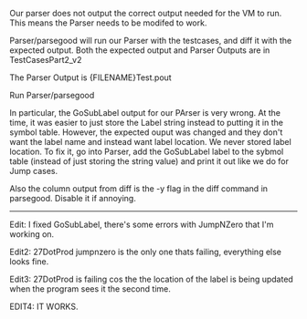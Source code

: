 Our parser does not output the correct output needed for the VM to run. This means the Parser needs to be modifed to work.

Parser/parsegood will run our Parser with the testcases, and diff it with the expected output. Both the expected output and Parser Outputs are in TestCasesPart2_v2

The Parser Output is {FILENAME}Test.pout

Run Parser/parsegood

In particular, the GoSubLabel output for our PArser is very wrong. At the time, it was easier to just store the Label string instead to putting it in the symbol table.
However, the expected ouput was changed and they don't want the label name and instead want label location. We never stored label location. To fix it, go into Parser, 
add the GoSubLabel label to the sybmol table (instead of just storing the string value) and print it out like we do for Jump cases.


Also the column output from diff is the -y flag in the diff command in parsegood. Disable it if annoying.

---
Edit: I fixed GoSubLabel, there's some errors with JumpNZero that I'm working on.

Edit2: 27DotProd jumpnzero is the only one thats failing, everything else looks fine.

Edit3: 27DotProd is failing cos the the location of the label is being updated when the program sees it the second time.



EDIT4:  IT WORKS. 